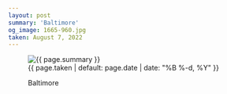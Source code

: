 ```yaml
---
layout: post
summary: 'Baltimore'
og_image: 1665-960.jpg
taken: August 7, 2022
---
```


<figure class="post" data-src="{{ site.assets_url }}/{{ page.og_image }}">
<img alt="{{ page.summary }}" sizes="(min-width: 700px) 50vw, calc(100vw - 2rem)" src="{{ site.assets_url }}/1665-480.jpg" srcset="{{ site.assets_url }}/1665-240.jpg 240w, {{ site.assets_url }}/1665-480.jpg 480w, {{ site.assets_url }}/1665-720.jpg 720w, {{ site.assets_url }}/1665-960.jpg 960w"/>
<figcaption>
<time>{{ page.taken | default: page.date | date: "%B %-d, %Y" }}</time>
<p>Baltimore</p>
</figcaption>
</figure>
